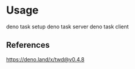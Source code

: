 
# Usage

deno task setup
deno task server
deno task client

## References

https://deno.land/x/twd@v0.4.8